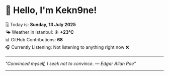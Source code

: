 # 👋 Hello, I'm Kekn9ne!

🗓️ Today is: **Sunday, 13 July 2025**  
🌤️ Weather in Istanbul: **☀️   +23°C**  
📊 GitHub Contributions: **68**  
🎧 Currently Listening: Not listening to anything right now ❌

---

_"Convinced myself, I seek not to convince. — *Edgar Allan Poe*"_

---
